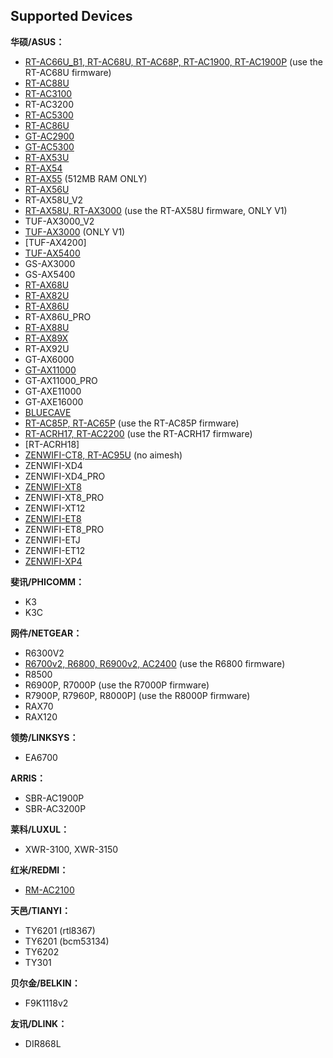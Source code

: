 Supported Devices
-----------------
**华硕/ASUS：**

 * [RT-AC66U_B1, RT-AC68U, RT-AC68P, RT-AC1900, RT-AC1900P](https://github.com/SWRT-dev/asuswrt-bcm) (use the RT-AC68U firmware)
 * [RT-AC88U](https://github.com/SWRT-dev/asuswrt-bcm)
 * [RT-AC3100](https://github.com/SWRT-dev/asuswrt-bcm)
 * RT-AC3200
 * [RT-AC5300](https://github.com/SWRT-dev/asuswrt-bcm)
 * [RT-AC86U](https://github.com/SWRT-dev/asuswrt-bcm)
 * [GT-AC2900](https://github.com/SWRT-dev/asuswrt-bcm)
 * [GT-AC5300](https://github.com/SWRT-dev/gtac5300-asuswrt)
 * [RT-AX53U](https://github.com/SWRT-dev/swrt-gpl)
 * [RT-AX54](https://github.com/SWRT-dev/rtax54)
 * [RT-AX55](https://github.com/SWRT-dev/rtax55) (512MB RAM ONLY)
 * [RT-AX56U](https://github.com/SWRT-dev/asuswrt-bcm)
 * RT-AX58U_V2
 * [RT-AX58U, RT-AX3000](https://github.com/SWRT-dev/asuswrt-bcm) (use the RT-AX58U firmware, ONLY V1)
 * TUF-AX3000_V2
 * [TUF-AX3000](https://github.com/SWRT-dev/asuswrt-bcm) (ONLY V1)
 * [TUF-AX4200]
 * [TUF-AX5400](https://github.com/SWRT-dev/asuswrt-bcm)
 * GS-AX3000
 * GS-AX5400
 * [RT-AX68U](https://github.com/SWRT-dev/asuswrt-bcm)
 * [RT-AX82U](https://github.com/SWRT-dev/asuswrt-bcm)
 * [RT-AX86U](https://github.com/SWRT-dev/asuswrt-bcm)
 * RT-AX86U_PRO
 * [RT-AX88U](https://github.com/SWRT-dev/asuswrt-bcm)
 * [RT-AX89X](https://github.com/SWRT-dev/rtax89x)
 * RT-AX92U
 * GT-AX6000
 * [GT-AX11000](https://github.com/SWRT-dev/asuswrt-bcm)
 * GT-AX11000_PRO
 * GT-AXE11000
 * GT-AXE16000
 * [BLUECAVE](https://github.com/SWRT-dev/bluecave-asuswrt)
 * [RT-AC85P, RT-AC65P](https://github.com/SWRT-dev/swrt-gpl) (use the RT-AC85P firmware)
 * [RT-ACRH17, RT-AC2200](https://github.com/SWRT-dev/swrt-gpl) (use the RT-ACRH17 firmware)
 * [RT-ACRH18]
 * [ZENWIFI-CT8, RT-AC95U](https://github.com/SWRT-dev/swrt-gpl) (no aimesh)
 * ZENWIFI-XD4
 * ZENWIFI-XD4_PRO
 * [ZENWIFI-XT8](https://github.com/SWRT-dev/asuswrt-bcm)
 * ZENWIFI-XT8_PRO
 * ZENWIFI-XT12
 * [ZENWIFI-ET8](https://github.com/SWRT-dev/asuswrt-bcm)
 * ZENWIFI-ET8_PRO
 * ZENWIFI-ETJ
 * ZENWIFI-ET12
 * [ZENWIFI-XP4](https://github.com/SWRT-dev/zenwifi-xp4)


**斐讯/PHICOMM：**

* K3
* K3C


**网件/NETGEAR：**

* R6300V2
* [R6700v2, R6800, R6900v2, AC2400](https://github.com/SWRT-dev/swrt-gpl) (use the R6800 firmware)
* R8500
* R6900P, R7000P (use the R7000P firmware)
* R7900P, R7960P, R8000P] (use the R8000P firmware)
* RAX70
* RAX120


**领势/LINKSYS：**

* EA6700


**ARRIS：**

* SBR-AC1900P
* SBR-AC3200P


**莱科/LUXUL：**

* XWR-3100, XWR-3150


**红米/REDMI：**

* [RM-AC2100](https://github.com/SWRT-dev/swrt-gpl)


**天邑/TIANYI：**

* TY6201 (rtl8367)
* TY6201 (bcm53134)
* TY6202
* TY301


**贝尔金/BELKIN：**

* F9K1118v2


**友讯/DLINK：**

* DIR868L

